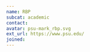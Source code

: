 ```yaml
---
name: RBP
subcat: academic
contact: 
avatar: psu-mark_rbp.svg
ext_url: https://www.psu.edu/
joined: 
---
```




